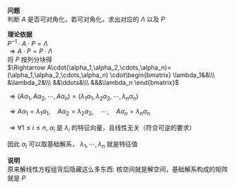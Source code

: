 **问题**  
判断 $A$ 是否可对角化，若可对角化，求出对应的 $\Lambda$ 以及 $P$   
  
**理论依据**  
 $P^{-1}\cdot A\cdot P=\Lambda$   
 $\Rightarrow A\cdot P=P\cdot\Lambda$   
将 $P$ 按列分块得  
 $\Rightarrow A\cdot(\alpha_1,\alpha_2,\cdots,\alpha_n)=(\alpha_1,\alpha_2,\cdots,\alpha_n)  
\cdot\begin{bmatrix}  
\lambda_1&&\\\   
&\lambda_2&\\\   
&&\ddots&\\\   
&&&\lambda_n  
\end{bmatrix}$   
  
 $\Rightarrow(A\alpha_1,A\alpha_2,\cdots,A\alpha_n)=(\lambda_1\alpha_1,\lambda_2\alpha_2,\cdots,\lambda_n\alpha_n)$   
  
 $\Rightarrow A\alpha_1=\lambda_1\alpha_1,\quad A\alpha_2=\lambda_2\alpha_2,\quad \cdots,\quad A\alpha_n=\lambda_n\alpha_n$   
  
 $\Rightarrow\forall 1\le i\le n,\ \alpha_i$ 是 $\lambda_i$ 的特征向量，且线性无关（符合可逆的要求）  
  
因此 $\alpha_i$ 可以取基础解系， $\lambda_1,\cdots,\lambda_n$ 就是特征值  
  
**说明**  
原来解线性方程组背后隐藏这么多东西: 核空间就是解空间，基础解系构成的矩阵就是 $P$   

